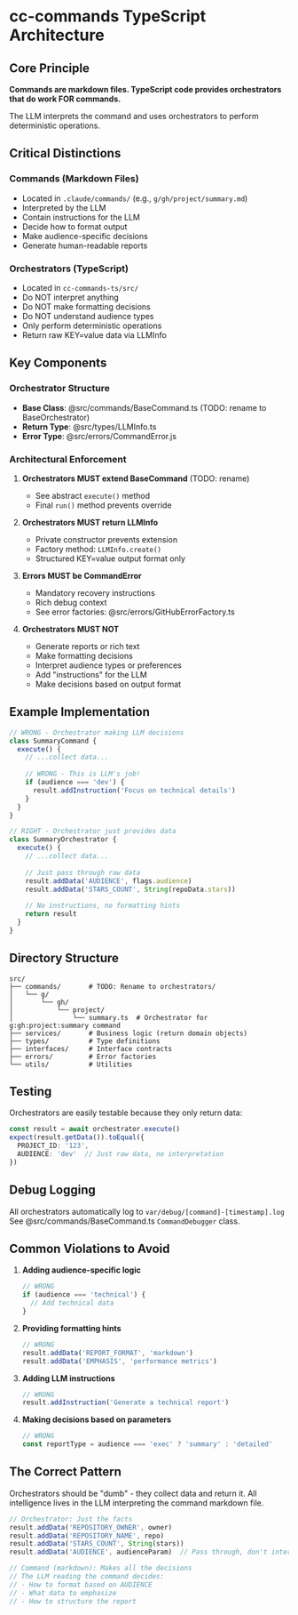 # cc-commands TypeScript Architecture

## Core Principle

**Commands are markdown files. TypeScript code provides orchestrators that do work FOR commands.**

The LLM interprets the command and uses orchestrators to perform deterministic operations.

## Critical Distinctions

### Commands (Markdown Files)
- Located in `.claude/commands/` (e.g., `g/gh/project/summary.md`)
- Interpreted by the LLM
- Contain instructions for the LLM
- Decide how to format output
- Make audience-specific decisions
- Generate human-readable reports

### Orchestrators (TypeScript)
- Located in `cc-commands-ts/src/` 
- Do NOT interpret anything
- Do NOT make formatting decisions
- Do NOT understand audience types
- Only perform deterministic operations
- Return raw KEY=value data via LLMInfo

## Key Components

### Orchestrator Structure
- **Base Class**: @src/commands/BaseCommand.ts (TODO: rename to BaseOrchestrator)
- **Return Type**: @src/types/LLMInfo.ts  
- **Error Type**: @src/errors/CommandError.js

### Architectural Enforcement

1. **Orchestrators MUST extend BaseCommand** (TODO: rename)
   - See abstract `execute()` method
   - Final `run()` method prevents override

2. **Orchestrators MUST return LLMInfo**
   - Private constructor prevents extension
   - Factory method: `LLMInfo.create()`
   - Structured KEY=value output format only

3. **Errors MUST be CommandError**
   - Mandatory recovery instructions
   - Rich debug context
   - See error factories: @src/errors/GitHubErrorFactory.ts

4. **Orchestrators MUST NOT**
   - Generate reports or rich text
   - Make formatting decisions
   - Interpret audience types or preferences
   - Add "instructions" for the LLM
   - Make decisions based on output format

## Example Implementation

```typescript
// WRONG - Orchestrator making LLM decisions
class SummaryCommand {
  execute() {
    // ...collect data...
    
    // WRONG - This is LLM's job!
    if (audience === 'dev') {
      result.addInstruction('Focus on technical details')
    }
  }
}

// RIGHT - Orchestrator just provides data
class SummaryOrchestrator {
  execute() {
    // ...collect data...
    
    // Just pass through raw data
    result.addData('AUDIENCE', flags.audience)
    result.addData('STARS_COUNT', String(repoData.stars))
    
    // No instructions, no formatting hints
    return result
  }
}
```

## Directory Structure

```
src/
├── commands/       # TODO: Rename to orchestrators/
│   └── g/
│       └── gh/
│           └── project/
│               └── summary.ts  # Orchestrator for g:gh:project:summary command
├── services/       # Business logic (return domain objects)
├── types/          # Type definitions
├── interfaces/     # Interface contracts
├── errors/         # Error factories
└── utils/          # Utilities
```

## Testing

Orchestrators are easily testable because they only return data:
```typescript
const result = await orchestrator.execute()
expect(result.getData()).toEqual({ 
  PROJECT_ID: '123',
  AUDIENCE: 'dev'  // Just raw data, no interpretation
})
```

## Debug Logging

All orchestrators automatically log to `var/debug/[command]-[timestamp].log`
See @src/commands/BaseCommand.ts `CommandDebugger` class.

## Common Violations to Avoid

1. **Adding audience-specific logic**
   ```typescript
   // WRONG
   if (audience === 'technical') {
     // Add technical data
   }
   ```

2. **Providing formatting hints**
   ```typescript
   // WRONG
   result.addData('REPORT_FORMAT', 'markdown')
   result.addData('EMPHASIS', 'performance metrics')
   ```

3. **Adding LLM instructions**
   ```typescript
   // WRONG
   result.addInstruction('Generate a technical report')
   ```

4. **Making decisions based on parameters**
   ```typescript
   // WRONG
   const reportType = audience === 'exec' ? 'summary' : 'detailed'
   ```

## The Correct Pattern

Orchestrators should be "dumb" - they collect data and return it. All intelligence lives in the LLM interpreting the command markdown file.

```typescript
// Orchestrator: Just the facts
result.addData('REPOSITORY_OWNER', owner)
result.addData('REPOSITORY_NAME', repo)
result.addData('STARS_COUNT', String(stars))
result.addData('AUDIENCE', audienceParam)  // Pass through, don't interpret

// Command (markdown): Makes all the decisions
// The LLM reading the command decides:
// - How to format based on AUDIENCE
// - What data to emphasize
// - How to structure the report
```